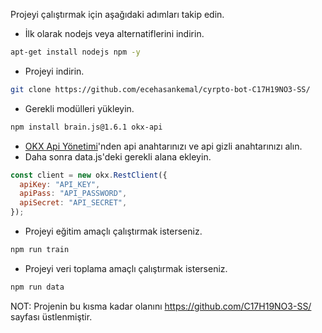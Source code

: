 Projeyi çalıştırmak için aşağıdaki adımları takip edin.

- İlk olarak nodejs veya alternatiflerini indirin.

```bash
apt-get install nodejs npm -y
```

- Projeyi indirin.

```bash
git clone https://github.com/ecehasankemal/cyrpto-bot-C17H19NO3-SS/
```

- Gerekli modülleri yükleyin.

```bash
npm install brain.js@1.6.1 okx-api
```

- [OKX Api Yönetimi](https://okx.com/account/my-api)'nden api anahtarınızı ve api gizli anahtarınızı alın.
- Daha sonra data.js'deki gerekli alana ekleyin.

```js
const client = new okx.RestClient({
  apiKey: "API_KEY",
  apiPass: "API_PASSWORD",
  apiSecret: "API_SECRET",
});
```

- Projeyi eğitim amaçlı çalıştırmak isterseniz.

```bash
npm run train
```

- Projeyi veri toplama amaçlı çalıştırmak isterseniz.

```bash
npm run data
```



NOT: Projenin bu kısma kadar olanını https://github.com/C17H19NO3-SS/ sayfası üstlenmiştir.
